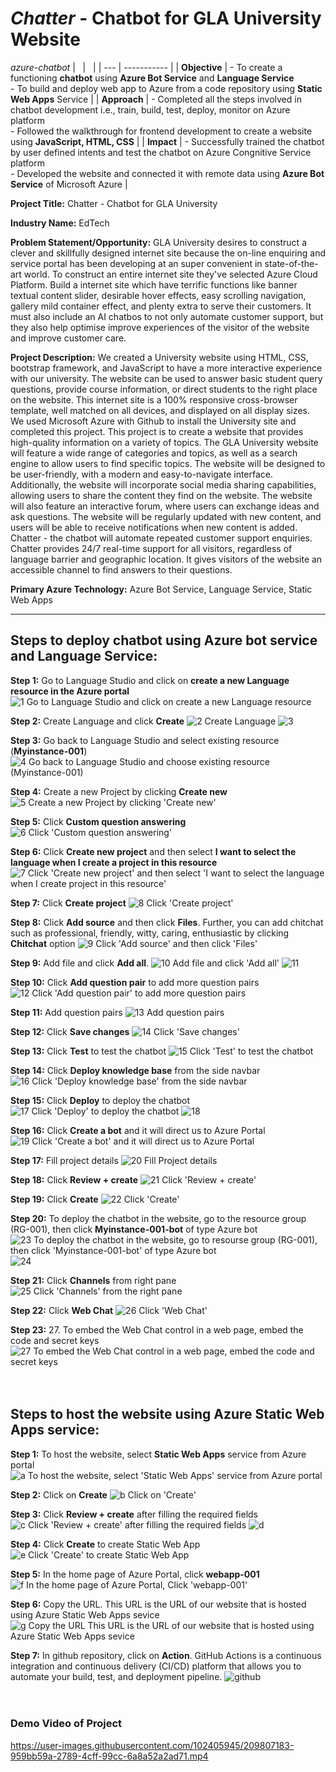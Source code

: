 # _Chatter_ - Chatbot for GLA University Website
*azure-chatbot*
| &nbsp; | &nbsp; |
| --- | ----------- |
| **Objective** | - To create a functioning **chatbot** using **Azure Bot Service** and **Language Service** <br>- To build and deploy web app to Azure from a code repository using **Static Web Apps** Service |
| **Approach** | - Completed all the steps involved in chatbot development i.e., train, build, test, deploy, monitor on Azure platform <br>- Followed the walkthrough for frontend development to create a website using **JavaScript, HTML, CSS** |
| **Impact** | - Successfully trained the chatbot by user defined intents and test the chatbot on Azure Congnitive Service platform</br>- Developed the website and connected it with remote data using **Azure Bot Service** of Microsoft Azure |

**Project Title:**  Chatter - Chatbot for GLA University

**Industry Name:** EdTech

**Problem Statement/Opportunity:** GLA University desires to construct a clever and skillfully designed internet site because the on-line enquiring and service portal has been developing at an super convenient in state-of-the-art world. To construct an entire internet site they've selected Azure Cloud Platform. Build a internet site which have terrific functions like banner textual content slider, desirable hover effects, easy scrolling navigation, gallery mild container effect, and plenty extra to serve their customers. It must also include an AI chatbos to not only automate customer support, but they also help optimise improve experiences of the visitor of the website and improve customer care.

**Project Description:** We created a University website using HTML, CSS, bootstrap framework, and JavaScript to have a more interactive experience with our university. The website can be used to answer basic student query questions, provide course information, or direct students to the right place on the website. This internet site is a 100% responsive cross-browser template, well matched on all devices, and displayed on all display sizes. We used Microsoft Azure with Github to install the University site and completed this project. This project is to create a website that provides high-quality information on a variety of topics. The GLA University website will feature a wide range of categories and topics, as well as a search engine to allow users to find specific topics. The website will be designed to be user-friendly, with a modern and easy-to-navigate interface. Additionally, the website will incorporate social media sharing capabilities, allowing users to share the content they find on the website. The website will also feature an interactive forum, where users can exchange ideas and ask questions. The website will be regularly updated with new content, and users will be able to receive notifications when new content is added. Chatter - the chatbot will automate repeated customer support enquiries. Chatter provides 24/7 real-time support for all visitors, regardless of language barrier and geographic location. It gives visitors of the website an accessible channel to find answers to their questions.

**Primary Azure Technology:** Azure Bot Service, Language Service, Static Web Apps

---

## Steps to deploy chatbot using Azure bot service and Language Service:

**Step 1:** Go to Language Studio and click on **create a new Language resource in the Azure portal**
![1  Go to Language Studio and click on create a new Language resource](https://user-images.githubusercontent.com/102405945/209784091-f4e11f94-9d32-4b7d-a023-eafdf218b09f.png)

**Step 2:** Create Language and click **Create**
![2  Create Language](https://user-images.githubusercontent.com/102405945/209784304-7fdee977-9a4c-4217-9767-5bd7ee12ea00.png)
![3  ](https://user-images.githubusercontent.com/102405945/209784341-70de1ae6-957a-4c2b-9e09-b0e1ef9048cb.png)

**Step 3:** Go back to Language Studio and select existing resource (**Myinstance-001**)
![4  Go back to Language Studio and choose existing resource (Myinstance-001)](https://user-images.githubusercontent.com/102405945/209784154-bb5a224a-908d-44e4-90ca-db7a0b105323.png)

**Step 4:** Create a new Project by clicking **Create new**
![5  Create a new Project by clicking 'Create new'](https://user-images.githubusercontent.com/102405945/209784192-ea8aaccd-0579-4b60-9549-5fb345935939.png)

**Step 5:** Click **Custom question answering**
![6  Click 'Custom question answering'](https://user-images.githubusercontent.com/102405945/209784373-f4ed7e0b-b0a3-43a6-a616-7cb9874795e0.png)

**Step 6:** Click **Create new project** and then select **I want to select the language when I create a project in this resource**
![7  Click 'Create new project' and then select 'I want to select the language when I create project in this resource'](https://user-images.githubusercontent.com/102405945/209799126-8fbacbe3-c3ff-4fb2-8325-a5a567b7b06a.png)

**Step 7:** Click **Create project**
![8  Click 'Create project'](https://user-images.githubusercontent.com/102405945/209784549-cc3168a1-4130-41e1-8d65-7a0e6f5cd0da.png)

**Step 8:** Click **Add source** and then click **Files**. Further, you can add chitchat such as professional, friendly, witty, caring, enthusiastic by clicking **Chitchat** option
![9  Click 'Add source' and then click 'Files'](https://user-images.githubusercontent.com/102405945/209799292-57e50e9c-45d1-4107-8e38-71f00ac44f93.png)

**Step 9:** Add file and click **Add all**.
![10  Add file and click 'Add all'](https://user-images.githubusercontent.com/102405945/209799360-14d5c83c-673a-4418-87a0-fb9c9db60144.png)
![11  ](https://user-images.githubusercontent.com/102405945/209799394-b0c7468f-8744-4d2e-937b-8e22ebf5a3d1.png)

**Step 10:** Click **Add question pair** to add more question pairs
![12  Click 'Add question pair' to add more question pairs](https://user-images.githubusercontent.com/102405945/209799864-0e0999be-eed1-4801-b2c7-f59e7ad38631.png)

**Step 11:** Add question pairs
![13  Add question pairs](https://user-images.githubusercontent.com/102405945/209799931-04f19de9-ce11-4ea3-bcf3-34c3918ebc06.png)

**Step 12:** Click **Save changes**
![14  Click 'Save changes'](https://user-images.githubusercontent.com/102405945/209800000-7699b683-8c62-4842-8ee6-f10610bfe476.png)

**Step 13:** Click **Test** to test the chatbot
![15  Click 'Test' to test the chatbot](https://user-images.githubusercontent.com/102405945/209800045-21d44bc1-2c62-41f4-98b7-3dd07d4e3d1a.png)

**Step 14:** Click **Deploy knowledge base** from the side navbar
![16  Click 'Deploy knowledge base' from the side navbar](https://user-images.githubusercontent.com/102405945/209800213-7010f6ce-6934-4f7f-9499-7f7e1645d3bd.png)

**Step 15:** Click **Deploy** to deploy the chatbot
![17  Click 'Deploy' to deploy the chatbot](https://user-images.githubusercontent.com/102405945/209800264-48fe4642-ceb7-4d56-ad69-b5b0c4dca642.png)
![18  ](https://user-images.githubusercontent.com/102405945/209800289-eb0be3cc-1005-4333-9fa6-9c1bc088be8c.png)

**Step 16:** Click **Create a bot** and it will direct us to Azure Portal
![19  Click 'Create a bot' and it will direct us to Azure Portal](https://user-images.githubusercontent.com/102405945/209800365-28a1d734-5d05-4e25-9dce-3b5ccdccaa3f.png)

**Step 17:** Fill project details
![20  Fill Project details](https://user-images.githubusercontent.com/102405945/209800407-69e24820-f18b-48df-b5ee-16979df353d1.png)

**Step 18:** Click **Review + create**
![21  Click 'Review + create'](https://user-images.githubusercontent.com/102405945/209800467-b4852fb5-8405-49ae-8f88-194f80a4523f.png)

**Step 19:** Click **Create**
![22  Click 'Create'](https://user-images.githubusercontent.com/102405945/209800515-6bda6eef-3c98-40b6-b284-2350846349cd.png)

**Step 20:** To deploy the chatbot in the website, go to the resource group (RG-001), then click **Myinstance-001-bot** of type Azure bot
![23  To deploy the chatbot in the website, go to resourse group (RG-001), then click 'Myinstance-001-bot' of type Azure bot](https://user-images.githubusercontent.com/102405945/209800655-ce7cec30-04d0-49ee-aefa-a6bf1f0cacad.png)
![24  ](https://user-images.githubusercontent.com/102405945/209800732-089b3721-796c-4a54-a361-8d17f2707176.png)

**Step 21:** Click **Channels** from right pane
![25  Click 'Channels' from the right pane](https://user-images.githubusercontent.com/102405945/209800826-f23a2018-fd8c-403d-a702-d66b8e09ec16.png)

**Step 22:** Click **Web Chat**
![26  Click 'Web Chat'](https://user-images.githubusercontent.com/102405945/209800954-77b2a9b9-bc45-4ffe-a485-89e3fa39d6d8.png)

**Step 23:** 27. To embed the Web Chat control in a web page, embed the code and secret keys
![27  To embed the Web Chat control in a web page, embed the code and secret keys](https://user-images.githubusercontent.com/102405945/209801058-493832eb-a99b-44b0-a045-7d412477ead9.png)
<br><br><br>

## Steps to host the website using Azure Static Web Apps service:
**Step 1:** To host the website, select **Static Web Apps** service from Azure portal
![a  To host the website, select 'Static Web Apps' service from Azure portal](https://user-images.githubusercontent.com/102405945/209801494-92990719-36ed-4e16-8b11-e402f1a88b8a.png)

**Step 2:** Click on **Create**
![b  Click on 'Create'](https://user-images.githubusercontent.com/102405945/209801504-10dc38db-7c01-43e7-8526-6a13c4074163.png)

**Step 3:** Click **Review + create** after filling the required fields
![c  Click 'Review + create' after filling the required fields](https://user-images.githubusercontent.com/102405945/209801587-7629f811-8258-4b20-b3cd-54d612e00de2.png)
![d  ](https://user-images.githubusercontent.com/102405945/209801614-5ee2324a-7b02-4189-8cf6-f9f1c6c2b6d0.png)

**Step 4:** Click **Create** to create Static Web App
![e  Click 'Create' to create Static Web App](https://user-images.githubusercontent.com/102405945/209801684-b96dfce3-16bb-4aca-bce8-4d35c915495d.png)

**Step 5:** In the home page of Azure Portal, click **webapp-001**
![f  In the home page of Azure Portal, Click 'webapp-001'](https://user-images.githubusercontent.com/102405945/209801757-5648f35e-aa27-4559-814e-59cee9612f04.png)

**Step 6:** Copy the URL. This URL is the URL of our website that is hosted using Azure Static Web Apps sevice
![g  Copy the URL This URL is the URL of our website that is hosted using Azure Static Web Apps sevice](https://user-images.githubusercontent.com/102405945/209801846-7d42ddea-bf82-4f4c-a49d-4b9354f0b897.png)

**Step 7:** In github repository, click on **Action**. GitHub Actions is a continuous integration and continuous delivery (CI/CD) platform that allows you to automate your build, test, and deployment pipeline.
![github](https://user-images.githubusercontent.com/102405945/209802086-118581d3-27f6-418a-a16c-89728fa30551.png)
<br><br><br>

### Demo Video of Project


https://user-images.githubusercontent.com/102405945/209807183-959bb59a-2789-4cff-99cc-6a8a52a2ad71.mp4

